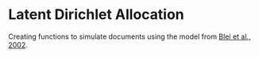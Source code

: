 # Latent Dirichlet Allocation

Creating functions to simulate documents using the model from [Blei et al., 2002](https://www.cs.princeton.edu/~blei/papers/BleiNgJordan2003.pdf).

